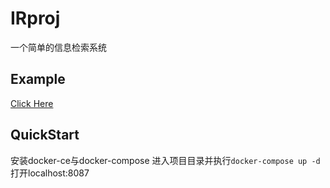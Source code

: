 # IRproj
一个简单的信息检索系统

## Example

[Click Here](http://www.nkuliz.com:8078/)

## QuickStart

安装docker-ce与docker-compose
进入项目目录并执行`docker-compose up -d`
打开localhost:8087